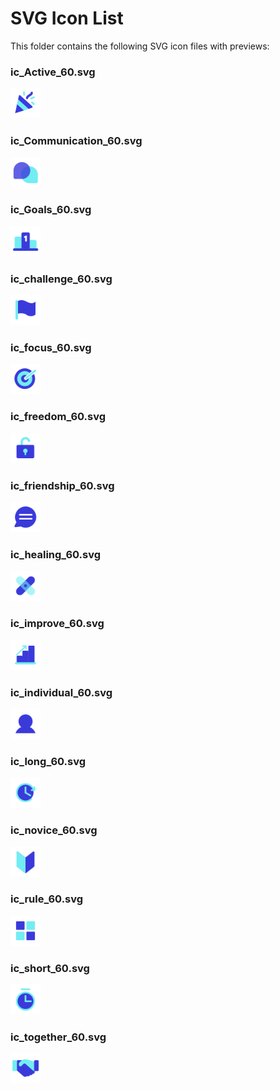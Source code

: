 # SVG Icon List

This folder contains the following SVG icon files with previews:

### ic_Active_60.svg

<img src="./ic_Active_60.svg" alt="ic_Active_60.svg" width="48" height="48" />

### ic_Communication_60.svg

<img src="./ic_Communication_60.svg" alt="ic_Communication_60.svg" width="48" height="48" />

### ic_Goals_60.svg

<img src="./ic_Goals_60.svg" alt="ic_Goals_60.svg" width="48" height="48" />

### ic_challenge_60.svg

<img src="./ic_challenge_60.svg" alt="ic_challenge_60.svg" width="48" height="48" />

### ic_focus_60.svg

<img src="./ic_focus_60.svg" alt="ic_focus_60.svg" width="48" height="48" />

### ic_freedom_60.svg

<img src="./ic_freedom_60.svg" alt="ic_freedom_60.svg" width="48" height="48" />

### ic_friendship_60.svg

<img src="./ic_friendship_60.svg" alt="ic_friendship_60.svg" width="48" height="48" />

### ic_healing_60.svg

<img src="./ic_healing_60.svg" alt="ic_healing_60.svg" width="48" height="48" />

### ic_improve_60.svg

<img src="./ic_improve_60.svg" alt="ic_improve_60.svg" width="48" height="48" />

### ic_individual_60.svg

<img src="./ic_individual_60.svg" alt="ic_individual_60.svg" width="48" height="48" />

### ic_long_60.svg

<img src="./ic_long_60.svg" alt="ic_long_60.svg" width="48" height="48" />

### ic_novice_60.svg

<img src="./ic_novice_60.svg" alt="ic_novice_60.svg" width="48" height="48" />

### ic_rule_60.svg

<img src="./ic_rule_60.svg" alt="ic_rule_60.svg" width="48" height="48" />

### ic_short_60.svg

<img src="./ic_short_60.svg" alt="ic_short_60.svg" width="48" height="48" />

### ic_together_60.svg

<img src="./ic_together_60.svg" alt="ic_together_60.svg" width="48" height="48" />


